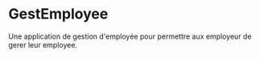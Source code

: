 # GestEmployee
Une application de gestion d'employée pour permettre aux employeur de gerer leur employee.
